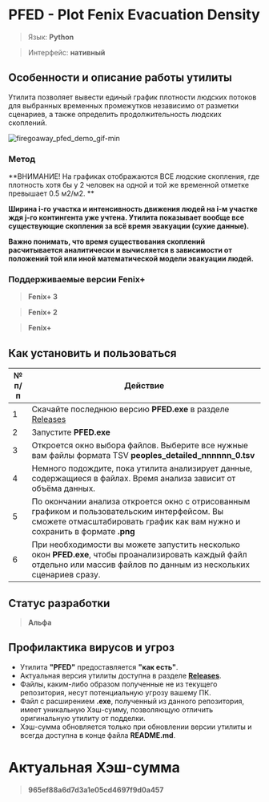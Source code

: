 # PFED - Plot Fenix Evacuation Density

> Язык: **Python**

> Интерфейс: **нативный**

## Особенности и описание работы утилиты
Утилита позволяет вывести единый график плотности людских потоков для выбранных временных промежутков независимо от разметки сценариев, а также определить продолжительность людских скоплений.

![firegoaway_pfed_demo_gif-min](https://raw.githubusercontent.com/firegoaway/Plot_Fenix_Evac_Density/main/.gitpics/pfed_demo_gif-min.gif)

### Метод
**ВНИМАНИЕ! На графиках отображаются ВСЕ людские скопления, где плотность хотя бы у 2 человек на одной и той же временной отметке превышает 0.5 м2/м2. **

**Ширина i-го участка и интенсивность движения людей на i-м участке ждя j-го контингента уже учтена. Утилита показывает вообще все существующие скопления за всё время эвакуации (сухие данные).**

**Важно понимать, что время существования скоплений расчитывается аналитически и вычисляется в зависимости от положений той или иной математической модели эвакуации людей.**

### Поддерживаемые версии Fenix+
> **Fenix+ 3**

> **Fenix+ 2**

> **Fenix+**

## Как установить и пользоваться
|	№ п/п	|	Действие	|
|---------|---------|
|	1	|	Скачайте последнюю версию **PFED.exe** в разделе [Releases](https://github.com/firegoaway/Plot_Fenix_Evac_Density/releases)	|
|	2	|	Запустите **PFED.exe**	|
|	3	|	Откроется окно выбора файлов. Выберите все нужные вам файлы формата TSV **peoples_detailed_nnnnnn_0.tsv**	|
|	4	|	Немного подождите, пока утилита анализирует данные, содержащиеся в файлах. Время анализа зависит от объёма данных.	|
|	5	|	По окончании анализа откроется окно с отрисованным графиком и пользовательским интерфейсом. Вы сможете отмасштабировать график как вам нужно и сохранить в формате **.png**	|
|	6	|	При необходимости вы можете запустить несколько окон **PFED.exe**, чтобы проанализировать каждый файл отдельно или массив файлов по данным из нескольких сценариев сразу.	|

## Статус разработки
> **Альфа**

## Профилактика вирусов и угроз
- Утилита **"PFED"** предоставляется **"как есть"**.
- Актуальная версия утилиты доступна в разделе [**Releases**](https://github.com/firegoaway/Plot_Fenix_Evac_Density/releases).
- Файлы, каким-либо образом полученные не из текущего репозитория, несут потенциальную угрозу вашему ПК.
- Файл с расширением **.exe**, полученный из данного репозитория, имеет уникальную Хэш-сумму, позволяющую отличить оригинальную утилиту от подделки.
- Хэш-сумма обновляется только при обновлении версии утилиты и всегда доступна в конце файла **README.md**.

# Актуальная Хэш-сумма
> **965ef88a6d7d3a1e05cd4697f9d0a457**